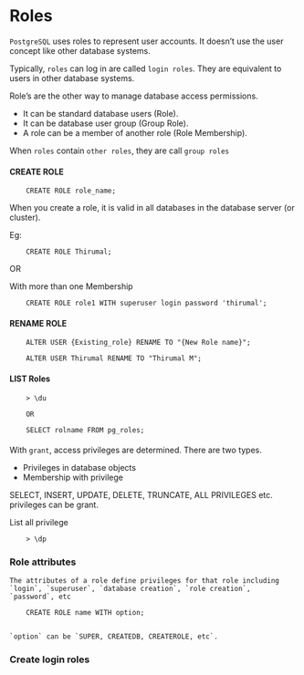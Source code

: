 # Roles

`PostgreSQL` uses roles to represent user accounts. It doesn’t use the user concept like other database systems.

Typically, `roles` can log in are called `login roles`. They are equivalent to users in other database systems.

Role’s are the other way to manage database access permissions.

* It can be standard database users (Role).
* It can be database user group (Group Role).
* A role can be a member of another role (Role Membership).

When `roles` contain `other roles`, they are call `group roles`

#### CREATE ROLE

		CREATE ROLE role_name;

When you create a role, it is valid in all databases in the database server (or cluster).

Eg:

		CREATE ROLE Thirumal;

OR

With more than one Membership

		CREATE ROLE role1 WITH superuser login password 'thirumal';

#### RENAME ROLE

		ALTER USER {Existing_role} RENAME TO "{New Role name}";

		ALTER USER Thirumal RENAME TO "Thirumal M";


#### LIST Roles


		> \du

		OR

		SELECT rolname FROM pg_roles;

####

With `grant`, access privileges are determined. There are two types.

* Privileges in database objects
* Membership with privilege

SELECT, INSERT, UPDATE, DELETE, TRUNCATE, ALL PRIVILEGES etc. privileges can be grant.

List all privilege

		> \dp


### Role attributes

	The attributes of a role define privileges for that role including `login`, `superuser`, `database creation`, `role creation`, `password`, etc

		CREATE ROLE name WITH option;


	`option` can be `SUPER, CREATEDB, CREATEROLE, etc`.

###  Create login roles
